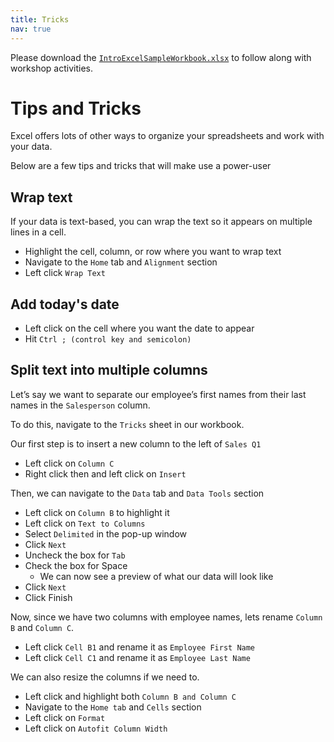 ```yaml
---
title: Tricks
nav: true
---
```

Please download the <a href="images/IntroExcelSampleWorkbook.xlsx" target="_blank">`IntroExcelSampleWorkbook.xlsx`</a> to follow along with workshop activities.

# Tips and Tricks

Excel offers lots of other ways to organize your spreadsheets and work with your data.

Below are a few tips and tricks that will make use a power-user

## Wrap text
If your data is text-based, you can wrap the text so it appears on multiple lines in a cell.
* Highlight the cell, column, or row where you want to wrap text
* Navigate to the `Home` tab and `Alignment` section
* Left click `Wrap Text`

## Add today's date
* Left click on the cell where you want the date to appear
* Hit `Ctrl ; (control key and semicolon)`

## Split text into multiple columns

Let’s say we want to separate our employee’s first names from their last names in the `Salesperson` column.

To do this, navigate to the `Tricks` sheet in our workbook.

Our first step is to insert a new column to the left of `Sales Q1`
* Left click on `Column C`
* Right click then and left click on `Insert`

Then, we can navigate to the `Data` tab and `Data Tools` section
* Left click on `Column B` to highlight it
* Left click on `Text to Columns`
* Select `Delimited` in the pop-up window
* Click `Next`
* Uncheck the box for `Tab`
* Check the box for Space
  * We can now see a preview of what our data will look like
* Click `Next`
* Click Finish

Now, since we have two columns with employee names, lets rename `Column B` and `Column C`.
* Left click `Cell B1` and rename it as `Employee First Name`
* Left click `Cell C1` and rename it as `Employee Last Name`

We can also resize the columns if we need to.
* Left click and highlight both `Column B and Column C`
* Navigate to the `Home tab` and `Cells` section
* Left click on `Format`
* Left click on `Autofit Column Width`